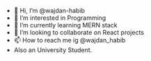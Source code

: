 - 👋 Hi, I’m @wajdan-habib
- 👀 I’m interested in Programming
- 🌱 I’m currently learning MERN stack
- 💞️ I’m looking to collaborate on React projects
- 📫 How to reach me ig @wajdan_habib
- Also an University Student.
